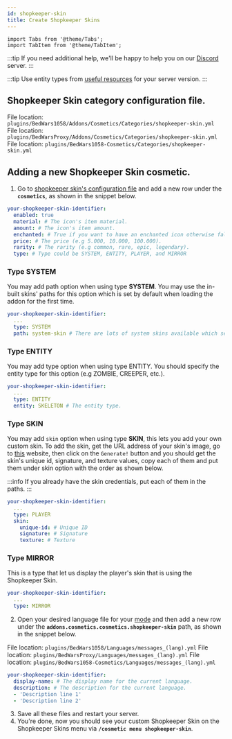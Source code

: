 ```yaml
---
id: shopkeeper-skin
title: Create Shopkeeper Skins
---
```


```mdx-code-block
import Tabs from '@theme/Tabs';
import TabItem from '@theme/TabItem';
```

:::tip
If you need additional help, we'll be happy to help you on our [Discord](https://mher.club/discord) server.
:::

:::tip
Use entity types from [useful resources](/cosmetics/configuration/useful-resources) for your server version.
:::

## Shopkeeper Skin category configuration file.

<Tabs groupId="dependency">
    <TabItem value="bedwars1058" label="BedWars1058">
    File location: <code>plugins/BedWars1058/Addons/Cosmetics/Categories/shopkeeper-skin.yml</code>
    </TabItem>
    <TabItem value="bedwarsproxy" label="BedWarsProxy">
    File location: <code>plugins/BedWarsProxy/Addons/Cosmetics/Categories/shopkeeper-skin.yml</code>
    </TabItem>
    <TabItem value="standalone" label="Standalone">
    File location: <code>plugins/BedWars1058-Cosmetics/Categories/shopkeeper-skin.yml</code>
    </TabItem>
</Tabs>

## Adding a new Shopkeeper Skin cosmetic.

1. Go to [shopkeeper skin's configuration file](#shopkeeper-skin-category-configuration-file) and add a new row under the **`cosmetics`**, as shown in the snippet below.

```yaml title="shopkeeper-skin.yml (snippet)"
your-shopkeeper-skin-identifier:
  enabled: true
  material: # The icon's item material.
  amount: # The icon's item amount.
  enchanted: # True if you want to have an enchanted icon otherwise false.
  price: # The price (e.g 5.000, 10.000, 100.000).
  rarity: # The rarity (e.g common, rare, epic, legendary).
  type: # Type could be SYSTEM, ENTITY, PLAYER, and MIRROR
```

### Type SYSTEM
You may add path option when using type **SYSTEM**. You may use the in-built skins' paths for this option which is set by default when loading the addon for the first time.

```yml title="shopkeeper-skin.yml (snippet)"
your-shopkeeper-skin-identifier:
  ...
  type: SYSTEM
  path: system-skin # There are lots of system skins available which set as default.
```

### Type ENTITY
You may add type option when using type ENTITY. You should specify the entity type for this option (e.g ZOMBIE, CREEPER, etc.).

```yml title="shopkeeper-skin.yml (snippet)"
your-shopkeeper-skin-identifier:
  ...
  type: ENTITY
  entity: SKELETON # The entity type.
```

### Type SKIN
You may add `skin` option when using type **SKIN**, this lets you add your own custom skin. To add the skin, get the URL address of your skin's image, go to [this](https://mher.club/skin-generator) website, then click on the `Generate!` button and you should get the skin's unique id, signature, and texture values, copy each of them and put them under skin option with the order as shown below.

:::info
If you already have the skin credentials, put each of them in the paths.
:::

```yml title="shopkeeper-skin.yml (snippet)"
your-shopkeeper-skin-identifier:
  ...
  type: PLAYER
  skin: 
    unique-id: # Unique ID
    signature: # Signature
    texture: # Texture
```

### Type MIRROR
This is a type that let us display the player's skin that is using the Shopkeeper Skin.

```yml title="shopkeeper-skin.yml (snippet)"
your-shopkeeper-skin-identifier:
  ...
  type: MIRROR
```

2. Open your desired language file for your [mode](../../compatibility#dependencies) and then add a new row under the **`addons.cosmetics.cosmetics.shopkeeper-skin`** path, as shown in the snippet below.

<Tabs groupId="dependency">
    <TabItem value="bedwars1058" label="BedWars1058">
    File location: <code>plugins/BedWars1058/Languages/messages_(lang).yml</code>
    </TabItem>
    <TabItem value="bedwarsproxy" label="BedWarsProxy">
    File location: <code>plugins/BedWarsProxy/Languages/messages_(lang).yml</code>
    </TabItem>
    <TabItem value="standalone" label="Standalone">
    File location: <code>plugins/BedWars1058-Cosmetics/Languages/messages_(lang).yml</code>
    </TabItem>
</Tabs>

```yml title="messages_(lang).yml (snippet)"
your-shopkeeper-skin-identifier:
  display-name: # The display name for the current language.
  description: # The description for the current language.
  - 'Description line 1'
  - 'Description line 2'
```

3. Save all these files and restart your server.
4. You're done, now you should see your custom Shopkeeper Skin on the Shopkeeper Skins menu via **`/cosmetic menu shopkeeper-skin`**.